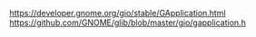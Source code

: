 https://developer.gnome.org/gio/stable/GApplication.html
https://github.com/GNOME/glib/blob/master/gio/gapplication.h